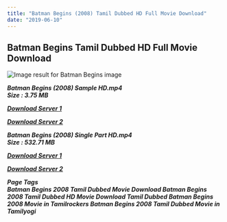 ```yaml
---
title: "Batman Begins (2008) Tamil Dubbed HD Full Movie Download"
date: "2019-06-10"
---
```


## Batman Begins Tamil Dubbed HD Full Movie Download

![Image result for Batman Begins image](https://upload.wikimedia.org/wikipedia/en/a/af/Batman_Begins_Poster.jpg) 

_**Batman Begins (2008) Sample HD.mp4**_  
_**Size : 3.75 MB**_

[_**Download Server 1**_](http://du.wetransfer.vip/files/Tamil{c159298fb141cbadc7232f68964181f47c3dba5abf1fc31c2462b14f0846cd70}20Dubbed{c159298fb141cbadc7232f68964181f47c3dba5abf1fc31c2462b14f0846cd70}20Movies/Tamil{c159298fb141cbadc7232f68964181f47c3dba5abf1fc31c2462b14f0846cd70}20Dubbed{c159298fb141cbadc7232f68964181f47c3dba5abf1fc31c2462b14f0846cd70}20Collections/Batman{c159298fb141cbadc7232f68964181f47c3dba5abf1fc31c2462b14f0846cd70}20Triology{c159298fb141cbadc7232f68964181f47c3dba5abf1fc31c2462b14f0846cd70}20Collections/Batman{c159298fb141cbadc7232f68964181f47c3dba5abf1fc31c2462b14f0846cd70}20Begins{c159298fb141cbadc7232f68964181f47c3dba5abf1fc31c2462b14f0846cd70}20(2008)/Batman{c159298fb141cbadc7232f68964181f47c3dba5abf1fc31c2462b14f0846cd70}20Begins{c159298fb141cbadc7232f68964181f47c3dba5abf1fc31c2462b14f0846cd70}20(2008){c159298fb141cbadc7232f68964181f47c3dba5abf1fc31c2462b14f0846cd70}20Sample{c159298fb141cbadc7232f68964181f47c3dba5abf1fc31c2462b14f0846cd70}20HD.mp4)

[_**Download Server 2**_](http://du.wetransfer.vip/files/Tamil{c159298fb141cbadc7232f68964181f47c3dba5abf1fc31c2462b14f0846cd70}20Dubbed{c159298fb141cbadc7232f68964181f47c3dba5abf1fc31c2462b14f0846cd70}20Movies/Tamil{c159298fb141cbadc7232f68964181f47c3dba5abf1fc31c2462b14f0846cd70}20Dubbed{c159298fb141cbadc7232f68964181f47c3dba5abf1fc31c2462b14f0846cd70}20Collections/Batman{c159298fb141cbadc7232f68964181f47c3dba5abf1fc31c2462b14f0846cd70}20Triology{c159298fb141cbadc7232f68964181f47c3dba5abf1fc31c2462b14f0846cd70}20Collections/Batman{c159298fb141cbadc7232f68964181f47c3dba5abf1fc31c2462b14f0846cd70}20Begins{c159298fb141cbadc7232f68964181f47c3dba5abf1fc31c2462b14f0846cd70}20(2008)/Batman{c159298fb141cbadc7232f68964181f47c3dba5abf1fc31c2462b14f0846cd70}20Begins{c159298fb141cbadc7232f68964181f47c3dba5abf1fc31c2462b14f0846cd70}20(2008){c159298fb141cbadc7232f68964181f47c3dba5abf1fc31c2462b14f0846cd70}20Sample{c159298fb141cbadc7232f68964181f47c3dba5abf1fc31c2462b14f0846cd70}20HD.mp4)

_**Batman Begins (2008) Single Part HD.mp4  
Size : 532.71 MB**_

[_**Download Server 1**_](http://du.wetransfer.vip/files/Tamil{c159298fb141cbadc7232f68964181f47c3dba5abf1fc31c2462b14f0846cd70}20Dubbed{c159298fb141cbadc7232f68964181f47c3dba5abf1fc31c2462b14f0846cd70}20Movies/Tamil{c159298fb141cbadc7232f68964181f47c3dba5abf1fc31c2462b14f0846cd70}20Dubbed{c159298fb141cbadc7232f68964181f47c3dba5abf1fc31c2462b14f0846cd70}20Collections/Batman{c159298fb141cbadc7232f68964181f47c3dba5abf1fc31c2462b14f0846cd70}20Triology{c159298fb141cbadc7232f68964181f47c3dba5abf1fc31c2462b14f0846cd70}20Collections/Batman{c159298fb141cbadc7232f68964181f47c3dba5abf1fc31c2462b14f0846cd70}20Begins{c159298fb141cbadc7232f68964181f47c3dba5abf1fc31c2462b14f0846cd70}20(2008)/Batman{c159298fb141cbadc7232f68964181f47c3dba5abf1fc31c2462b14f0846cd70}20Begins{c159298fb141cbadc7232f68964181f47c3dba5abf1fc31c2462b14f0846cd70}20(2008){c159298fb141cbadc7232f68964181f47c3dba5abf1fc31c2462b14f0846cd70}20Single{c159298fb141cbadc7232f68964181f47c3dba5abf1fc31c2462b14f0846cd70}20Part{c159298fb141cbadc7232f68964181f47c3dba5abf1fc31c2462b14f0846cd70}20HD.mp4)

[_**Download Server 2**_](http://du.wetransfer.vip/files/Tamil{c159298fb141cbadc7232f68964181f47c3dba5abf1fc31c2462b14f0846cd70}20Dubbed{c159298fb141cbadc7232f68964181f47c3dba5abf1fc31c2462b14f0846cd70}20Movies/Tamil{c159298fb141cbadc7232f68964181f47c3dba5abf1fc31c2462b14f0846cd70}20Dubbed{c159298fb141cbadc7232f68964181f47c3dba5abf1fc31c2462b14f0846cd70}20Collections/Batman{c159298fb141cbadc7232f68964181f47c3dba5abf1fc31c2462b14f0846cd70}20Triology{c159298fb141cbadc7232f68964181f47c3dba5abf1fc31c2462b14f0846cd70}20Collections/Batman{c159298fb141cbadc7232f68964181f47c3dba5abf1fc31c2462b14f0846cd70}20Begins{c159298fb141cbadc7232f68964181f47c3dba5abf1fc31c2462b14f0846cd70}20(2008)/Batman{c159298fb141cbadc7232f68964181f47c3dba5abf1fc31c2462b14f0846cd70}20Begins{c159298fb141cbadc7232f68964181f47c3dba5abf1fc31c2462b14f0846cd70}20(2008){c159298fb141cbadc7232f68964181f47c3dba5abf1fc31c2462b14f0846cd70}20Single{c159298fb141cbadc7232f68964181f47c3dba5abf1fc31c2462b14f0846cd70}20Part{c159298fb141cbadc7232f68964181f47c3dba5abf1fc31c2462b14f0846cd70}20HD.mp4)

_**Page Tags  
Batman Begins 2008 Tamil Dubbed Movie Download Batman Begins 2008 Tamil Dubbed HD Movie Download Tamil Dubbed Batman Begins 2008 Movie in Tamilrockers Batman Begins 2008 Tamil Dubbed Movie in Tamilyogi**_
